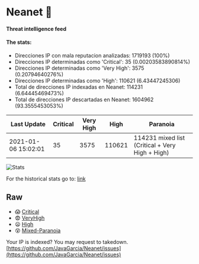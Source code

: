 # Neanet :hocho:
#### Threat intelligence feed
#### The stats:

- Direcciones IP con mala reputacion analizadas: 1719193 (100%)
- Direcciones IP determinadas como 'Critical':  35 (0.00203583890814%)
- Direcciones IP determinadas como 'Very High':  3575 (0.20794640276%)
- Direcciones IP determinadas como 'High':  110621 (6.43447245306)
- Total de direcciones IP indexadas en Neanet:  114231 (6.64445469473%)
- Total de direcciones IP descartadas en Neanet:  1604962 (93.3555453053%)

| Last Update | Critical | Very High | High | Paranoia |
| --- | --- | --- | --- | --- |
| 2021-01-06 15:02:01 | 35 | 3575 | 110621 | 114231 mixed list (Critical + Very High + High)|

![Stats](https://docs.google.com/spreadsheets/d/e/2PACX-1vSnaNMIXVabIpDJjufMlzH7poXnshF3mgd8Is1g9ytUEzVsP5my4Trn8f-xkoLLQ38xpL3HtmUexLo6/pubchart?oid=501124687&format=image)

For the historical stats go to: [link](/stats.csv)
## Raw
- :scream: [Critical](https://raw.githubusercontent.com/JavaGarcia/Neanet/master/blacklists/neanet_critical.txt)
- :fearful: [VeryHigh](https://raw.githubusercontent.com/JavaGarcia/Neanet/master/blacklists/neanet_veryHigh.txtt)
- :frowning: [High](https://raw.githubusercontent.com/JavaGarcia/Neanet/master/blacklists/neanet_high.txt)
- :dizzy_face: [Mixed-Paranoia](https://raw.githubusercontent.com/JavaGarcia/Neanet/master/blacklists/neanet_all.txt)


Your IP is indexed? You may request to takedown. [https://github.com/JavaGarcia/Neanet/issues](https://github.com/JavaGarcia/Neanet/issues)





































































































































































































































































































































































































































































































































































































































































































































































































































































































































































































































































































































































































































































































































































































































































































































































































































































































































































































































































































































































































































































































































































































































































































































































































































































































































































































































































































































































































































































































































































































































































































































































































































































































































































































































